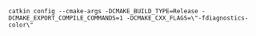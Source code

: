`catkin config --cmake-args -DCMAKE_BUILD_TYPE=Release -DCMAKE_EXPORT_COMPILE_COMMANDS=1 -DCMAKE_CXX_FLAGS=\"-fdiagnostics-color\"`
